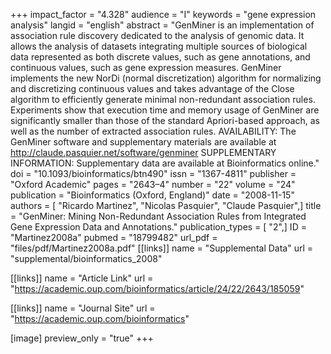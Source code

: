 +++
impact_factor = "4.328"
audience = "I"
keywords = "gene expression analysis"
langid = "english"
abstract = "GenMiner is an implementation of association rule discovery dedicated to the analysis of genomic data. It allows the analysis of datasets integrating multiple sources of biological data represented as both discrete values, such as gene annotations, and continuous values, such as gene expression measures. GenMiner implements the new NorDi (normal discretization) algorithm for normalizing and discretizing continuous values and takes advantage of the Close algorithm to efficiently generate minimal non-redundant association rules. Experiments show that execution time and memory usage of GenMiner are significantly smaller than those of the standard Apriori-based approach, as well as the number of extracted association rules. AVAILABILITY: The GenMiner software and supplementary materials are available at http://claude.pasquier.net/software/genminer SUPPLEMENTARY INFORMATION: Supplementary data are available at Bioinformatics online."
doi = "10.1093/bioinformatics/btn490"
issn = "1367-4811"
publisher = "Oxford Academic"
pages = "2643–4"
number = "22"
volume = "24"
publication = "Bioinformatics (Oxford, England)"
date = "2008-11-15"
authors = [ "Ricardo Martinez", "Nicolas Pasquier", "Claude Pasquier",]
title = "GenMiner: Mining Non-Redundant Association Rules from Integrated Gene Expression Data and Annotations."
publication_types = [ "2",]
ID = "Martinez2008a"
pubmed = "18799482"
url_pdf = "files/pdf/Martinez2008a.pdf"
[[links]]
name = "Supplemental Data"
url = "supplemental/bioinformatics_2008"

[[links]]
name = "Article Link"
url = "https://academic.oup.com/bioinformatics/article/24/22/2643/185059"

[[links]]
name = "Journal Site"
url = "https://academic.oup.com/bioinformatics"

[image]
preview_only = "true"
+++
